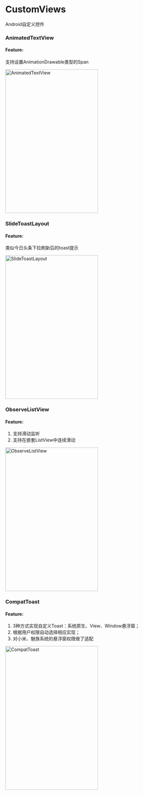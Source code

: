 # CustomViews
Android自定义控件  

### AnimatedTextView
#### Feature:
支持设置AnimationDrawable类型的Span

<img src="https://github.com/zh8637688/CustomViews/blob/master/animatedtextview/screenshot/screenshot.gif?raw=true" width = "290" height = "450" alt="AnimatedTextView" align=center />

### SlideToastLayout
#### Feature:
类似今日头条下拉刷新后的toast提示

<img src="https://github.com/zh8637688/CustomViews/blob/master/slidetoastlayout/screenshot/screenshot.gif?raw=true" width = "290" height = "450" alt="SlideToastLayout" align=center />

### ObserveListView
#### Feature:
1. 支持滑动监听
2. 支持在嵌套ListView中连续滑动

<img src="https://github.com/zh8637688/CustomViews/blob/master/observelistview/screenshot.gif?raw=true" width = "290" height = "450" alt="ObserveListView" align=center />

### CompatToast
#### Feature:
1. 3种方式实现自定义Toast：系统原生、View、Window悬浮窗；
2. 根据用户权限自动选择相应实现；
3. 对小米、魅族系统的悬浮窗权限做了适配

<img src="https://github.com/zh8637688/CustomViews/blob/master/compattoast/screenshot.gif?raw=true" width = "290" height = "450" alt="CompatToast" align=center />
